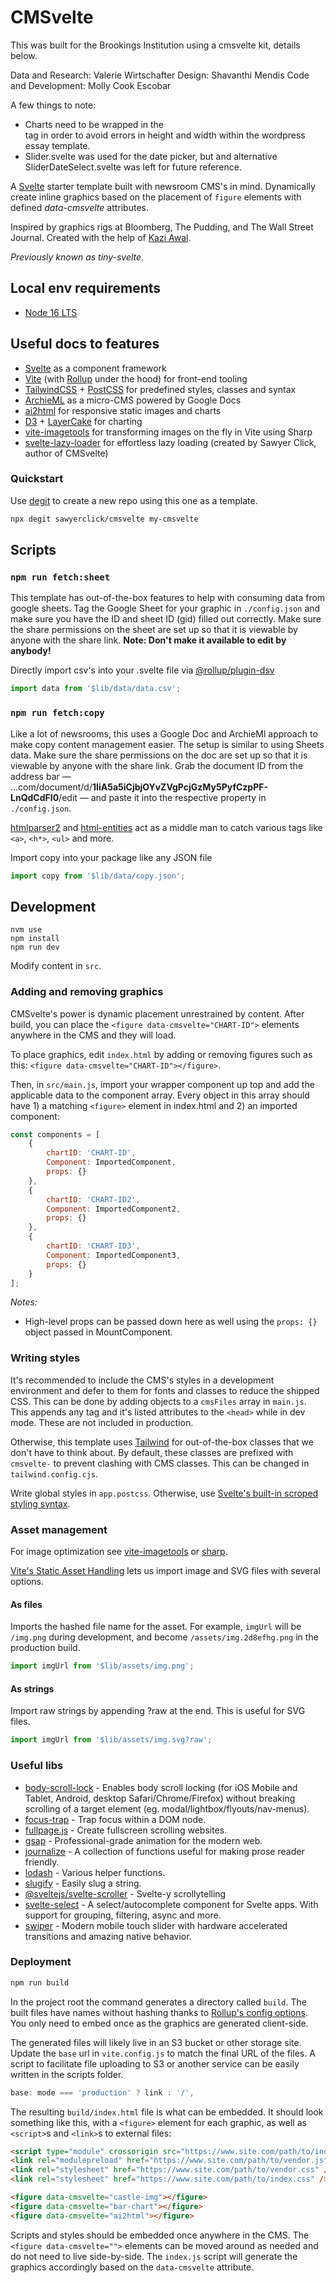 # **CMS**velte

This was built for the Brookings Institution using a cmsvelte kit, details below.

Data and Research: Valerie Wirtschafter
Design: Shavanthi Mendis
Code and Development: Molly Cook Escobar

A few things to note:

- Charts need to be wrapped in the <div class="content-well"></div> tag in order to avoid errors in height and width within the wordpress essay template.
- Slider.svelte was used for the date picker, but and alternative SliderDateSelect.svelte was left for future reference.

A [Svelte](https://svelte.dev/) starter template built with newsroom CMS's in mind. Dynamically create inline graphics based on the placement of `figure` elements with defined _data-cmsvelte_ attributes.

Inspired by graphics rigs at Bloomberg, The Pudding, and The Wall Street Journal. Created with the help of [Kazi Awal](https://github.com/superKazi).

_Previously known as tiny-svelte_.

## Local env requirements

- [Node 16 LTS](https://nodejs.org/dist/latest-v16.x/docs/api/)

## Useful docs to features

- [Svelte](https://svelte.dev/docs) as a component framework
- [Vite](https://vitejs.dev/guide/) (with [Rollup](https://rollupjs.org/guide/en/) under the hood) for front-end tooling
- [TailwindCSS](https://tailwindcss.com/) + [PostCSS](https://postcss.org/) for predefined styles, classes and syntax
- [ArchieML](http://archieml.org/) as a micro-CMS powered by Google Docs
- [ai2html](http://ai2html.org/) for responsive static images and charts
- [D3](https://github.com/d3/d3) + [LayerCake](https://layercake.graphics/) for charting
- [vite-imagetools](https://www.npmjs.com/package/vite-imagetools) for transforming images on the fly in Vite using Sharp
- [svelte-lazy-loader](https://www.npmjs.com/package/svelte-lazy-loader) for effortless lazy loading (created by Sawyer Click, author of CMSvelte)

### Quickstart

Use [degit](https://www.npmjs.com/package/degit) to create a new repo using this one as a template.

```bash
npx degit sawyerclick/cmsvelte my-cmsvelte
```

## Scripts

### `npm run fetch:sheet`

This template has out-of-the-box features to help with consuming data from google sheets. Tag the Google Sheet for your graphic in `./config.json` and make sure you have the ID and sheet ID (gid) filled out correctly. Make sure the share permissions on the sheet are set up so that it is viewable by anyone with the share link. **Note: Don't make it available to edit by anybody!**

Directly import csv's into your .svelte file via [@rollup/plugin-dsv](https://www.npmjs.com/package/@rollup/plugin-dsv)

```js
import data from '$lib/data/data.csv';
```

### `npm run fetch:copy`

Like a lot of newsrooms, this uses a Google Doc and ArchieMl approach to make copy content management easier. The setup is similar to using Sheets data. Make sure the share permissions on the doc are set up so that it is viewable by anyone with the share link. Grab the document ID from the address bar — ...com/document/d/**1IiA5a5iCjbjOYvZVgPcjGzMy5PyfCzpPF-LnQdCdFI0**/edit — and paste it into the respective property in `./config.json`.

[htmlparser2](https://www.npmjs.com/package/htmlparser2) and [html-entities](https://www.npmjs.com/package/html-entities) act as a middle man to catch various tags like `<a>`, `<h*>`, `<ul>` and more.

Import copy into your package like any JSON file

```js
import copy from '$lib/data/copy.json';
```

## Development

```shell
nvm use
npm install
npm run dev
```

Modify content in `src`.

### Adding and removing graphics

CMSvelte's power is dynamic placement unrestrained by content. After build, you can place the `<figure data-cmsvelte="CHART-ID">` elements anywhere in the CMS and they will load.

To place graphics, edit `index.html` by adding or removing figures such as this: `<figure data-cmsvelte="CHART-ID"></figure>`.

Then, in `src/main.js`, import your wrapper component up top and add the applicable data to the component array. Every object in this array should have 1) a matching `<figure>` element in index.html and 2) an imported component:

```js
const components = [
	{
		chartID: 'CHART-ID',
		Component: ImportedComponent,
		props: {}
	},
	{
		chartID: 'CHART-ID2',
		Component: ImportedComponent2,
		props: {}
	},
	{
		chartID: 'CHART-ID3',
		Component: ImportedComponent3,
		props: {}
	}
];
```

_Notes:_

- High-level props can be passed down here as well using the `props: {}` object passed in MountComponent.

### Writing styles

It's recommended to include the CMS's styles in a development environment and defer to them for fonts and classes to reduce the shipped CSS. This can be done by adding objects to a `cmsFiles` array in `main.js`. This appends any tag and it's listed attributes to the `<head>` while in dev mode. These are not included in production.

Otherwise, this template uses [Tailwind](https://tailwindcss.com/) for out-of-the-box classes that we don't have to think about. By default, these classes are prefixed with `cmsvelte-` to prevent clashing with CMS classes. This can be changed in `tailwind.config.cjs`.

Write global styles in `app.postcss`. Otherwise, use [Svelte's built-in scroped styling syntax](https://svelte.dev/tutorial/styling).

### Asset management

For image optimization see [vite-imagetools](https://www.npmjs.com/package/vite-imagetools) or [sharp](https://www.npmjs.com/package/sharp).

[Vite's Static Asset Handling](https://vitejs.dev/guide/assets.html) lets us import image and SVG files with several options.

#### As files

Imports the hashed file name for the asset. For example, `imgUrl` will be `/img.png` during development, and become `/assets/img.2d8efhg.png` in the production build.

```js
import imgUrl from '$lib/assets/img.png';
```

#### As strings

Import raw strings by appending ?raw at the end. This is useful for SVG files.

```js
import imgUrl from '$lib/assets/img.svg?raw';
```

### Useful libs

- [body-scroll-lock](https://www.npmjs.com/package/body-scroll-lock) - Enables body scroll locking (for iOS Mobile and Tablet, Android, desktop Safari/Chrome/Firefox) without breaking scrolling of a target element (eg. modal/lightbox/flyouts/nav-menus).
- [focus-trap](https://www.npmjs.com/package/focus-trap) - Trap focus within a DOM node.
- [fullpage.js](https://www.npmjs.com/package/fullpage.js) - Create fullscreen scrolling websites.
- [gsap](https://www.npmjs.com/package/gsap) - Professional-grade animation for the modern web.
- [journalize](https://www.npmjs.com/package/journalize) - A collection of functions useful for making prose reader friendly.
- [lodash](https://www.npmjs.com/package/lodash) - Various helper functions.
- [slugify](https://www.npmjs.com/package/slugify) - Easily slug a string.
- [@sveltejs/svelte-scroller](https://www.npmjs.com/package/@sveltejs/svelte-scroller) - Svelte-y scrollytelling
- [svelte-select](https://www.npmjs.com/package/svelte-select) - A select/autocomplete component for Svelte apps. With support for grouping, filtering, async and more.
- [swiper](https://www.npmjs.com/package/swiper) - Modern mobile touch slider with hardware accelerated transitions and amazing native behavior.

### Deployment

```bash
npm run build
```

In the project root the command generates a directory called `build`. The built files have names without hashing thanks to [Rollup's config options](https://rollupjs.org/guide/en/#rolluprollup). You only need to embed once as the graphics are generated client-side.

The generated files will likely live in an S3 bucket or other storage site. Update the `base` url in `vite.config.js` to match the final URL of the files. A script to facilitate file uploading to S3 or another service can be easily written in the scripts folder.

```js
base: mode === 'production' ? link : '/',
```

The resulting `build/index.html` file is what can be embedded. It should look something like this, with a `<figure>` element for each graphic, as well as `<script>`s and `<link>`s to external files:

```html
<script type="module" crossorigin src="https://www.site.com/path/to/index.js"></script>
<link rel="modulepreload" href="https://www.site.com/path/to/vendor.js" />
<link rel="stylesheet" href="https://www.site.com/path/to/vendor.css" />
<link rel="stylesheet" href="https://www.site.com/path/to/index.css" />

<figure data-cmsvelte="castle-img"></figure>
<figure data-cmsvelte="bar-chart"></figure>
<figure data-cmsvelte="ai2html"></figure>
```

Scripts and styles should be embedded once anywhere in the CMS. The `<figure data-cmsvelte="">` elements can be moved around as needed and do not need to live side-by-side. The `index.js` script will generate the graphics accordingly based on the `data-cmsvelte` attribute.
